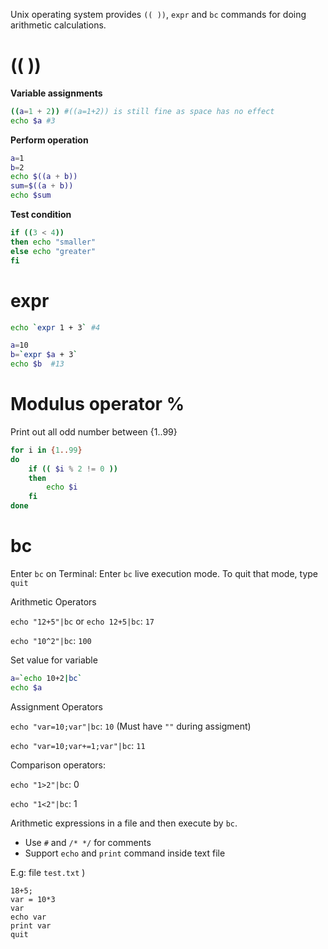 Unix operating system provides ``(( ))``, ``expr`` and ``bc`` commands for doing arithmetic calculations.

# (( ))

**Variable assignments**

```sh
((a=1 + 2)) #((a=1+2)) is still fine as space has no effect
echo $a #3
```
**Perform operation**
```sh
a=1
b=2
echo $((a + b))
sum=$((a + b))
echo $sum
```
**Test condition**
```sh
if ((3 < 4))
then echo "smaller"
else echo "greater"
fi
```
# expr

```sh
echo `expr 1 + 3` #4
```
```sh
a=10
b=`expr $a + 3`
echo $b  #13
```
# Modulus operator %
Print out all odd number between {1..99}
```sh
for i in {1..99}
do
    if (( $i % 2 != 0 ))
    then 
        echo $i
    fi
done
```
# bc

Enter ``bc`` on Terminal: Enter ``bc`` live execution mode. To quit that mode, type ``quit``

Arithmetic Operators

``echo "12+5"|bc`` or ``echo 12+5|bc``: ``17``

``echo "10^2"|bc``: ``100``

Set value for variable

```sh
a=`echo 10+2|bc`
echo $a
```

Assignment Operators

``echo "var=10;var"|bc``: ``10`` (Must have ``""`` during assigment)

``echo "var=10;var+=1;var"|bc``: ``11``

Comparison operators:

``echo "1>2"|bc``: 0

``echo "1<2"|bc``: 1

Arithmetic expressions in a file and then execute by ``bc``.

* Use ``#`` and ``/* */`` for comments
* Support ``echo``  and ``print`` command inside text file

E.g: file ``test.txt`` )

```
18+5;
var = 10*3
var
echo var
print var
quit
```
